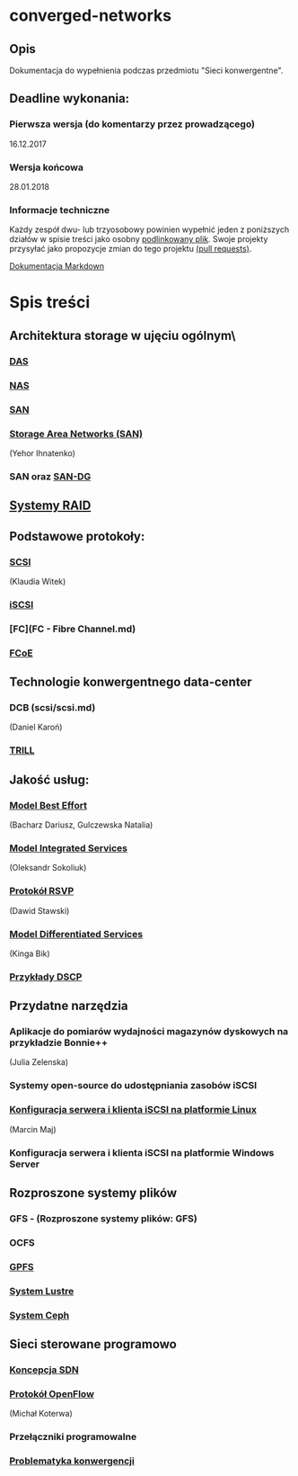 # converged-networks

## Opis
Dokumentacja do wypełnienia podczas przedmiotu "Sieci konwergentne".

## Deadline  wykonania:

### Pierwsza wersja (do komentarzy przez prowadzącego)

16.12.2017

### Wersja końcowa

28.01.2018

### Informacje techniczne

Każdy zespół dwu- lub trzyosobowy powinien wypełnić jeden z poniższych działów w spisie treści
jako osobny [podlinkowany plik](FCoE.md).
Swoje projekty przysyłać jako propozycje zmian do tego projektu [(pull requests)](https://help.github.com/articles/about-pull-requests/).

[Dokumentacja Markdown](https://guides.github.com/features/mastering-markdown/)

# Spis treści

## Architektura storage w ujęciu ogólnym\

### [DAS](das.md)

### [NAS](nas.md)

### [SAN](SAN-2.md)

### [Storage Area Networks (SAN)](https://github.com/IhnatekoYehor/converged-networks/blob/master/Storage%20Area%20Networks%20(SAN).md)
(Yehor Ihnatenko)

### SAN oraz [SAN-DG](SAN-DG/SAN-DG.md)

## [Systemy RAID](SystemyRaid.md)

## Podstawowe protokoły:

### [SCSI](scsi/scsi.md)
(Klaudia Witek)
### [iSCSI](iSCSI.md)

### [FC](FC - Fibre Channel.md)

### [FCoE](FCoE.md)

## Technologie konwergentnego data-center

### DCB (scsi/scsi.md)
(Daniel Karoń)

### [TRILL](TRILL.md)

## Jakość usług:

### [Model Best Effort](Model%20Best%20Effort/Model%20best%20effort.md) 
(Bacharz Dariusz, Gulczewska Natalia)

### [Model Integrated Services](Model%20Integrated%20Services.md)
(Oleksandr Sokoliuk)

### [Protokół RSVP](RSVP.md)
(Dawid Stawski)

### [Model Differentiated Services](Model%20Differentiated%20Services.md)
(Kinga Bik)

### [Przykłady DSCP](PrzykladyDSCP.md)

## Przydatne narzędzia

### Aplikacje do pomiarów wydajności magazynów dyskowych na przykładzie Bonnie++
(Julia Zelenska)

### Systemy open-source do udostępniania zasobów iSCSI

### [Konfiguracja serwera i klienta iSCSI na platformie Linux](iSCSI_Linux.md)
(Marcin Maj)

### Konfiguracja serwera i klienta iSCSI na platformie Windows Server

## Rozproszone systemy plików

### GFS - (Rozproszone systemy plików: GFS)

### OCFS

### [GPFS](GPFS.md)

### [System Lustre](SystemLustre.md)

### [System Ceph](CEPH-DG/CEPH-DG.md) 

## Sieci sterowane programowo

### [Koncepcja SDN](SDN/sdn.md)

### [Protokół OpenFlow](Openflow.md)
(Michał Koterwa)

### Przełączniki programowalne

### [Problematyka konwergencji](problematyka.md)

